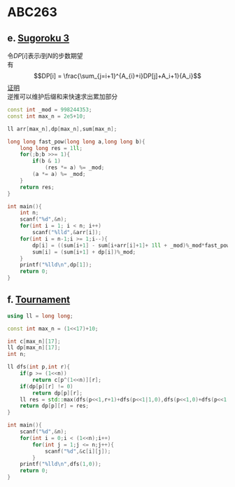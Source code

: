 # ABC263

## e. [Sugoroku 3](https://atcoder.jp/contests/abc263/tasks/abc263_e)

令$DP[i]$表示$i$到$N$的步数期望  
有
$$DP[i] = \frac{\sum_{j=i+1}^{A_{i}+i}DP[j]+A_i+1}{A_i}$$
[证明](https://atcoder.jp/contests/abc263/editorial/4558)  
逆推可以维护后缀和来快速求出累加部分  

```cpp
const int _mod = 998244353;
const int max_n = 2e5+10;

ll arr[max_n],dp[max_n],sum[max_n];

long long fast_pow(long long a,long long b){
    long long res = 1ll;
    for(;b;b >>= 1){
        if(b & 1)
            (res *= a) %= _mod;
        (a *= a) %= _mod;
    }
    return res;
}

int main(){
    int n;
    scanf("%d",&n);
    for(int i = 1; i < n; i++)
        scanf("%lld",&arr[i]);
    for(int i = n-1;i >= 1;i--){
        dp[i] = ((sum[i+1] - sum[i+arr[i]+1]+ 1ll + _mod)%_mod*fast_pow(arr[i],_mod-2) % _mod + 1ll)%_mod;
        sum[i] = (sum[i+1] + dp[i])%_mod;
    }
    printf("%lld\n",dp[1]);
    return 0;
}
```

## f. [Tournament](https://atcoder.jp/contests/abc263/tasks/abc263_f)

```cpp
using ll = long long;

const int max_n = (1<<17)+10;

int c[max_n][17];
ll dp[max_n][17];
int n;

ll dfs(int p,int r){
    if(p >= (1<<n))
        return c[p^(1<<n)][r];  
    if(dp[p][r] != 0)
        return dp[p][r];
    ll res = std::max(dfs(p<<1,r+1)+dfs(p<<1|1,0),dfs(p<<1,0)+dfs(p<<1|1,r+1));
    return dp[p][r] = res;
}

int main(){
    scanf("%d",&n);
    for(int i = 0;i < (1<<n);i++)
        for(int j = 1;j <= n;j++){
            scanf("%d",&c[i][j]);
        }
    printf("%lld\n",dfs(1,0));
    return 0;
}
```